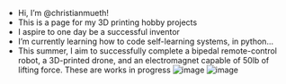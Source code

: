 - Hi, I’m @christianmueth!
- This is a page for my 3D printing hobby projects
- I aspire to one day be a successful inventor
- I’m currently learning how to code self-learning systems, in python...
- This summer, I aim to successfully complete a bipedal remote-control robot, a 3D-printed drone, and an electromagnet capable of 50lb of lifting force. These are works in progress
![image](https://user-images.githubusercontent.com/59476460/123031163-d91a8c80-d3b1-11eb-9a77-3503048c265f.png)
![image](https://user-images.githubusercontent.com/59476460/123031123-c902ad00-d3b1-11eb-9cab-706920eec44d.png)

